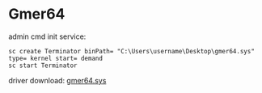 # Gmer64

admin cmd init service:
```
sc create Terminator binPath= "C:\Users\username\Desktop\gmer64.sys" type= kernel start= demand
sc start Terminator
```
driver download: [gmer64.sys](https://www.loldrivers.io/drivers/7ce8fb06-46eb-4f4f-90d5-5518a6561f15/)

